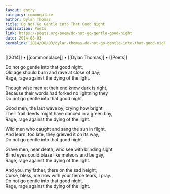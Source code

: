 ```yaml
---
layout: entry
category: commonplace
author: Dylan Thomas
title: Do Not Go Gentle into That Good Night
publication: Poets
link: https://poets.org/poem/do-not-go-gentle-good-night
date: 2014-08-03
permalink: 2014/08/03/dylan-thomas-do-not-go-gentle-into-that-good-night
---
```


[[2014]] • [[commonplace]] • [[Dylan Thomas]] • [[Poets]]

Do not go gentle into that good night,
<br> Old age should burn and rave at close of day;
<br> Rage, rage against the dying of the light.

Though wise men at their end know dark is right,
<br> Because their words had forked no lightning they
<br> Do not go gentle into that good night.

Good men, the last wave by, crying how bright
<br> Their frail deeds might have danced in a green bay,
<br> Rage, rage against the dying of the light.

Wild men who caught and sang the sun in flight,
<br> And learn, too late, they grieved it on its way,
<br> Do not go gentle into that good night.

Grave men, near death, who see with blinding sight
<br> Blind eyes could blaze like meteors and be gay,   
<br> Rage, rage against the dying of the light.

And you, my father, there on the sad height,
<br> Curse, bless, me now with your fierce tears, I pray.
<br> Do not go gentle into that good night.
<br> Rage, rage against the dying of the light.

